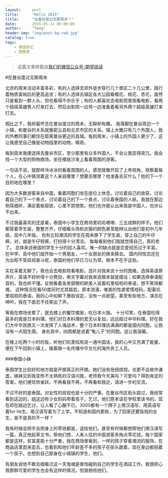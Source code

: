 ```yaml
---
layout:     post
title:      "Hello 2015"
title:      "在曼谷度过无聊周末？"
date:       2016-05-11 09:00:00
author:     "Teng"
header-img: "img/post-bg-rwd.jpg"
catalog: true
tags:
    - 泰国杂忆
    - 随想录
---
```


> 这篇文章转载自[我们的微信公众号-期望阅读](http://mp.weixin.qq.com/s?__biz=MjM5MDI1OTI0Mg==&mid=403415749&idx=1&sn=b1d70f298877f1a2461b95956bce1302#rd)


#在曼谷度过无聊周末


北京的周末活动丰富多彩，有的人选择去郊外徒步穿行几个景区二十几公里，践行着物质富裕后的更高追求；有的人选择去城区各大公园看樱花、桃花、杏花，虽然只是看到一群人头，但也看得不亦乐乎；有的人都喜欢去电影院里观看电影，看两个超级英雄男人打来打去，然后出影院一边骂一边准备着看另外两个超级英雄打来打去。

相比之下，我却最怀念在曼谷度过的周末，无聊却有趣。
我落脚在曼谷周边一个小镇，和曼谷的关系就像密云县和北京市区的关系。镇上大概只有几个外国人，我的外教同事们都住在距离曼谷更近的县城。每到周末，小镇上的外国人更少了，这让我感觉自己像是动物园里的动物，稀奇。


每到周末我便选择去曼谷市区，至少那里有众多外国人，不会让我显得突兀。我会找一个大型的购物商场，坐在楼层沙发上看着周围的游客。

一句话不说，就那样冷冰冰的看着周围的人。感觉就像开启了上帝视角，观察着每个人，在心中猜测着这个人来自哪里？想要去哪里？他准备去买什么？他的下一个目的地在哪里？

因为大多数游客来自中国，看着同胞们坐在座位上休息，讨论着自己的收获，讨论着自己的下一个景点，讨论着自己的下一个景点，讨论着泰国的人妖。我就在那边侧耳细听，满足着偷窥欲，心里不禁想笑。他们也许能认出来我是中国人，也许认不出来。

不过我最喜欢的还是看，泰国中小学生在商场里叽叽喳喳、三五成群的样子。他们都穿着学生装，整整齐齐，仔细看头饰和衣服的颜色甚至能辨认出他们是初中几年级，高中几年级。
也有比较潮流的学生在周末换下了学生装，穿上自己的牛仔裤，对，就是牛仔短裤，打扮得十分清凉。
每每看到他们我就觉得自己，真的老了。
总体来说泰国的学生十分的招人喜欢。唯一的缺点就是恋爱经历过于丰富。在中学、高中他们就开始一个男朋友，一个女朋友的换来换去。
国内同性恋还在为出柜不受歧视奋斗呢，泰国的他们早已习以为常，根本不在乎这些。

实在呆着无聊了，我也会去电影院看电影。选片对我来说十分的困难。选择英语原声片，英语不好听得十分费劲，泰文字幕对我来说根本就是摆设；如果选择泰语配音的，我也听不懂。反倒看着金发碧眼的欧美人说着叽里呱啦的泰语，想不笑场都难。
这种情况在看50度灰时尤其尴尬，原本浪漫，唯美的性虐爱情戏码，配着叽里呱啦的泰语，我的心中如柳下惠般谈定，没有一点欲望。甚至有些地方，演员在呻吟，我在下面忍不住笑出了声。

等我在商场坐累了，就去楼上的餐饮楼层，吃日本火锅。
十分可笑，在泰国吃得最多的竟是日本料理。他们对日本料理的爱无以复加，远远超过中华料理。好在我们大中华民族又一次发挥了人海战术，整个日本料理店满满的都是国内同胞，让我没有一点陌生感。
身处其中，四周都是说着“龟儿子”的同胞。这让我温暖。

在楼上吃两个小时的饭，听他们叽里呱啦说一通中国话，我的心中又充满了能量，便在下午回到小镇上，接着做一名传播中华文化的海外务工人员。


###泰国小妹


泰国学生比较好的地方就是开朗真正的开朗。她们没有扭扭捏捏。也更不会故作谦虚。妹妹见到我变熊不太熟练的汉语问我，老师我今天美吗？可爱吗？得到肯定的答案，他们便欢欣雀跃，不再看我不再，不再看和我近，请进一步的交流。


不过不好的是泰国。对女性的歧视也是十分的严重。在曼谷市区街头路过，我经常看到这边的，姐这边有少女妈妈带着孩子，乞讨。他们原本该在学校里读书的。现在却在路边乞讨，让人看了心酸不已。3000都有一个牌子上用汉语写，用英语写着for hk生，用汉语写着为了上学。不知道和国内那些，为了回家还要饭钱的女生，是不是真的不一样？


我有时候会把手会把身上的零钱都是，送给他们。甚至有时候都想帮他们用汉语写一篇，真正他起草文书。帮他们想，人来人往的中国游客多掏点零花钱。每个国家都是这样，贫富差距十分严重，我在商场里看到，一样的孩子穿着潮流的服饰，在商品店里逛来逛去，也看到和他们年龄差不多的孩子在街头跪着，现在身边都抱着一个孩子。也想到自己那身在小城镇的学生，他们。



有朋友说他不敢去细看过这一天鬼魂是害怕碰到自己的学生在酒店工作。我很担心我那群可爱的学生也会有这样的情况。但我相信他们。


